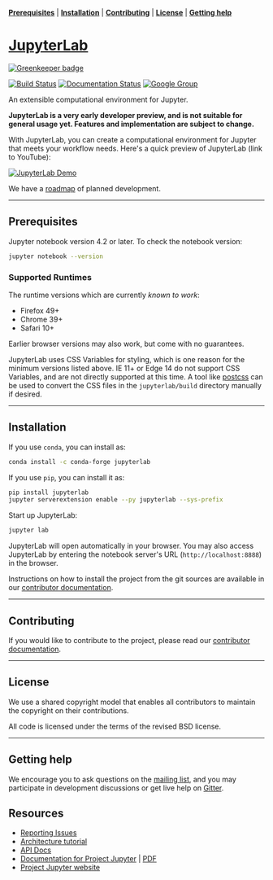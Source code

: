 **[Prerequisites](#prerequisites)** |
**[Installation](#installation)** |
**[Contributing](#contributing)** |
**[License](#license)** |
**[Getting help](#getting-help)**


# [JupyterLab](http://jupyterlab.github.io/jupyterlab/)

[![Greenkeeper badge](https://badges.greenkeeper.io/jupyterlab/jupyterlab.svg)](https://greenkeeper.io/)

[![Build Status](https://travis-ci.org/jupyterlab/jupyterlab.svg?branch=master)](https://travis-ci.org/jupyterlab/jupyterlab)
[![Documentation Status](https://readthedocs.org/projects/jupyterlab-tutorial/badge/?version=latest)](https://jupyterlab-tutorial.readthedocs.io/en/latest/?badge=latest)
[![Google Group](https://img.shields.io/badge/-Google%20Group-lightgrey.svg)](https://groups.google.com/forum/#!forum/jupyter)

An extensible computational environment for Jupyter.

**JupyterLab is a very early developer preview, and is not suitable for
general usage yet. Features and implementation are subject to change.**

With JupyterLab, you can create a computational environment for Jupyter that
meets your workflow needs. Here's a quick preview of JupyterLab (link to 
YouTube):

[![JupyterLab Demo](https://img.youtube.com/vi/sf8PuLcijuA/0.jpg)](https://www.youtube.com/watch?v=sf8PuLcijuA)

We have a [roadmap](https://github.com/jupyter/roadmap/blob/master/jupyterlab.md) of planned development.

----

## Prerequisites

Jupyter notebook version 4.2 or later. To check the notebook version:

```bash
jupyter notebook --version
```

### Supported Runtimes

The runtime versions which are currently *known to work*:

- Firefox 49+
- Chrome 39+
- Safari 10+

Earlier browser versions may also work, but come with no guarantees.

JupyterLab uses CSS Variables for styling, which is one reason for the
minimum versions listed above.  IE 11+ or Edge 14 do not support
CSS Variables, and are not directly supported at this time.
A tool like [postcss](http://postcss.org/) can be used to convert the CSS files in the
`jupyterlab/build` directory manually if desired.

----

## Installation

If you use ``conda``, you can install as:

```bash
conda install -c conda-forge jupyterlab
```

If you use ``pip``, you can install it as:

```bash
pip install jupyterlab
jupyter serverextension enable --py jupyterlab --sys-prefix
```

Start up JupyterLab:

```bash
jupyter lab
```

JupyterLab will open automatically in your browser. You may also access
JupyterLab by entering the notebook server's URL (`http://localhost:8888`) in
the browser.

Instructions on how to install the project from the git sources are available in our [contributor documentation](CONTRIBUTING.md).

----

## Contributing

If you would like to contribute to the project, please read our [contributor documentation](CONTRIBUTING.md).

----

## License
We use a shared copyright model that enables all contributors to maintain the
copyright on their contributions.

All code is licensed under the terms of the revised BSD license.

----

## Getting help
We encourage you to ask questions on the [mailing list](https://groups.google.com/forum/#!forum/jupyter),
and you may participate in development discussions or get live help on [Gitter](https://gitter.im/jupyterlab/jupyterlab).


## Resources

- [Reporting Issues](https://github.com/jupyterlab/jupyterlab/issues)
- [Architecture tutorial](https://jupyterlab-tutorial.readthedocs.io/en/latest/index.html)
- [API Docs](http://jupyterlab.github.io/jupyterlab/)
- [Documentation for Project Jupyter](https://jupyter.readthedocs.io/en/latest/index.html) | [PDF](https://media.readthedocs.org/pdf/jupyter/latest/jupyter.pdf)
- [Project Jupyter website](https://jupyter.org)
